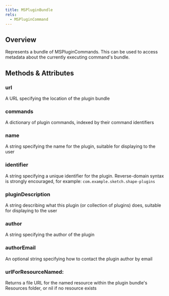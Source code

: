 ```yaml
---
title: MSPluginBundle
rels:
  - MSPluginCommand
---
```


## Overview

Represents a bundle of MSPluginCommands. This can be used to access metadata about the currently executing command's bundle.

## Methods & Attributes

### url

A URL specifying the location of the plugin bundle

### commands

A dictionary of plugin commands, indexed by their command identifiers

### name

A string specifying the name for the plugin, suitable for displaying to the user

### identifier

A string specifying a unique identifier for the plugin. Reverse-domain syntax is strongly encouraged, for example: `com.example.sketch.shape-plugins`

### pluginDescription

A string describing what this plugin (or collection of plugins) does, suitable for displaying to the user

### author

A string specifying the author of the plugin

### authorEmail

An optional string specifying how to contact the plugin author by email

### urlForResourceNamed:

Returns a file URL for the named resource within the plugin bundle's Resources folder, or nil if no resource exists
